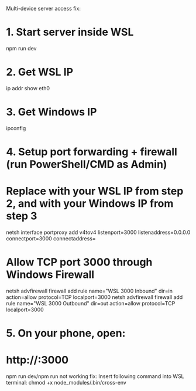 Multi-device server access fix:
# 1. Start server inside WSL
npm run dev

# 2. Get WSL IP
ip addr show eth0

# 3. Get Windows IP
ipconfig

# 4. Setup port forwarding + firewall (run PowerShell/CMD as Admin)
# Replace <WSL-IP> with your WSL IP from step 2, and <WIN-IP> with your Windows IP from step 3
netsh interface portproxy add v4tov4 listenport=3000 listenaddress=0.0.0.0 connectport=3000 connectaddress=<WSL-IP>
# Allow TCP port 3000 through Windows Firewall
netsh advfirewall firewall add rule name="WSL 3000 Inbound" dir=in action=allow protocol=TCP localport=3000
netsh advfirewall firewall add rule name="WSL 3000 Outbound" dir=out action=allow protocol=TCP localport=3000
# 5. On your phone, open:
# http://<WIN-IP>:3000
npm run dev/npm run not working fix:
Insert following command into WSL terminal:
chmod +x node_modules/.bin/cross-env
